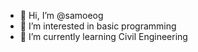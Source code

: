 - 👋 Hi, I’m @samoeog
- 👀 I’m interested in basic programming
- 🌱 I’m currently learning Civil Engineering

